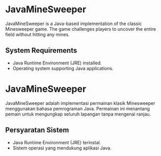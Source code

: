 # JavaMineSweeper

JavaMineSweeper is a Java-based implementation of the classic Minesweeper game. The game challenges players to uncover the entire field without hitting any mines.

## System Requirements

- Java Runtime Environment (JRE) installed.
- Operating system supporting Java applications.



# JavaMineSweeper

JavaMineSweeper adalah implementasi permainan klasik Minesweeper menggunakan bahasa pemrograman Java. Permainan ini menantang pemain untuk mengungkap seluruh lapangan tanpa mengenai ranjau.

## Persyaratan Sistem

- Java Runtime Environment (JRE) terinstal.
- Sistem operasi yang mendukung aplikasi Java.
